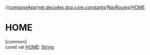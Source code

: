 //[composeApp](../../../index.md)/[net.decodex.dcp.core.constants](../index.md)/[NavRoutes](index.md)/[HOME](-h-o-m-e.md)

# HOME

[common]\
const val [HOME](-h-o-m-e.md): [String](https://kotlinlang.org/api/latest/jvm/stdlib/kotlin/-string/index.html)
